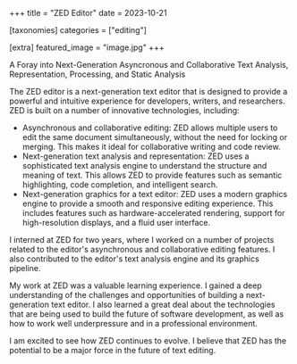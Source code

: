 +++
title = "ZED Editor"
date = 2023-10-21

[taxonomies]
categories = ["editing"]

[extra]
featured_image = "image.jpg"
+++

A Foray into Next-Generation Asyncronous and Collaborative Text Analysis, Representation, Processing, and Static Analysis

<!-- more -->

The ZED editor is a next-generation text editor that is designed to provide a powerful and intuitive experience for developers, writers, and researchers. ZED is built on a number of innovative technologies, including:

- Asynchronous and collaborative editing: ZED allows multiple users to edit the same document simultaneously, without the need for locking or merging. This makes it ideal for collaborative writing and code review.
- Next-generation text analysis and representation: ZED uses a sophisticated text analysis engine to understand the structure and meaning of text. This allows ZED to provide features such as semantic highlighting, code completion, and intelligent search.
- Next-generation graphics for a text editor: ZED uses a modern graphics engine to provide a smooth and responsive editing experience. This includes features such as hardware-accelerated rendering, support for high-resolution displays, and a fluid user interface.
  
I interned at ZED for two years, where I worked on a number of projects related to the editor's asynchronous and collaborative editing features. I also contributed to the editor's text analysis engine and its graphics pipeline.

My work at ZED was a valuable learning experience. I gained a deep understanding of the challenges and opportunities of building a next-generation text editor. I also learned a great deal about the technologies that are being used to build the future of software development, as well as how to work well underpressure and in a professional environment.

I am excited to see how ZED continues to evolve. I believe that ZED has the potential to be a major force in the future of text editing.